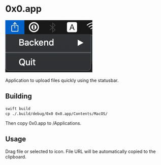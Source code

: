 # 0x0.app

![screenshot](screenshot.png)

Application to upload files quickly using the statusbar.

## Building

```
swift build
cp ./.build/debug/0x0 0x0.app/Contents/MacOS/
```

Then copy 0x0.app to /Applications.

## Usage

Drag file or selected to icon. File URL will be automatically
copied to the clipboard.
